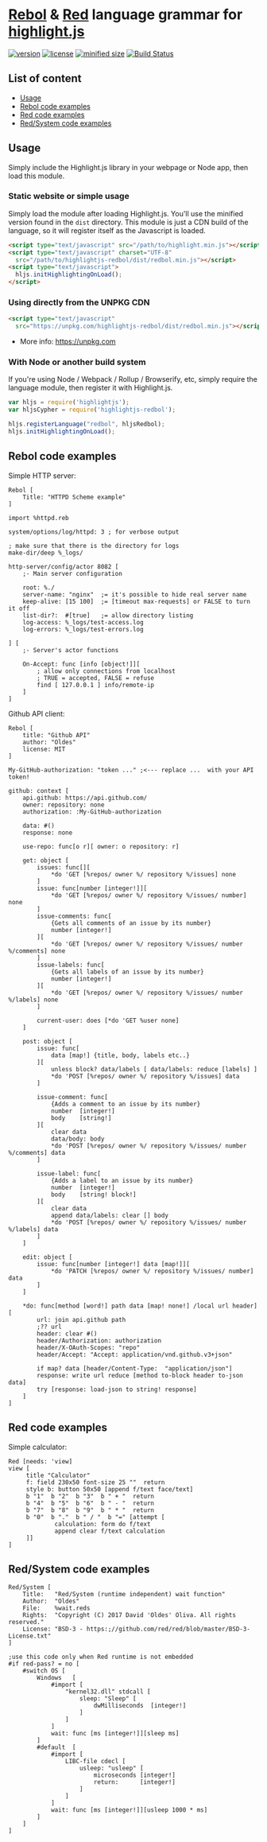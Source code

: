 # [Rebol][1] & [Red][2] language grammar for [highlight.js][3]

[![version](https://badgen.net/npm/v/highlightjs-redbol)](https://www.npmjs.com/package/highlightjs-redbol)
[![license](https://badgen.net/badge/license/CC0%201.0/blue)](https://github.com/Oldes/highlightjs-redbol/blob/master/LICENSE)
[![minified size](https://badgen.net/bundlephobia/min/highlightjs-redbol)](https://unpkg.com/highlightjs-redbol/dist/redbol.min.js)
[![Build Status](https://travis-ci.org/Oldes/highlightjs-redbol.svg?branch=master)](https://travis-ci.org/Oldes/highlightjs-redbol)

## List of content

- [Usage](#usage)
- [Rebol code examples](#rebol-code-examples)
- [Red code examples](#red-code-examples)
- [Red/System code examples](#redsystem-code-examples)


## Usage

Simply include the Highlight.js library in your webpage or Node app, then load this module.

### Static website or simple usage

Simply load the module after loading Highlight.js. You'll use the minified version found in the `dist` directory. This module is just a CDN build of the language, so it will register itself as the Javascript is loaded.

```html
<script type="text/javascript" src="/path/to/highlight.min.js"></script>
<script type="text/javascript" charset="UTF-8"
  src="/path/to/highlightjs-redbol/dist/redbol.min.js"></script>
<script type="text/javascript">
  hljs.initHighlightingOnLoad();
</script>
```

### Using directly from the UNPKG CDN

```html
<script type="text/javascript"
  src="https://unpkg.com/highlightjs-redbol/dist/redbol.min.js"></script>
```

- More info: <https://unpkg.com>

### With Node or another build system

If you're using Node / Webpack / Rollup / Browserify, etc, simply require the language module, then register it with Highlight.js.

```javascript
var hljs = require('highlightjs');
var hljsCypher = require('highlightjs-redbol');

hljs.registerLanguage("redbol", hljsRedbol);
hljs.initHighlightingOnLoad();
```



## Rebol code examples

Simple HTTP server:

```rebol
Rebol [
	Title: "HTTPD Scheme example"
]

import %httpd.reb

system/options/log/httpd: 3 ; for verbose output

; make sure that there is the directory for logs
make-dir/deep %_logs/

http-server/config/actor 8082 [
	;- Main server configuration
	
	root: %./
	server-name: "nginx"  ;= it's possible to hide real server name
	keep-alive: [15 100]  ;= [timeout max-requests] or FALSE to turn it off
	list-dir?:  #[true]   ;= allow directory listing
	log-access: %_logs/test-access.log
	log-errors: %_logs/test-errors.log

] [
	;- Server's actor functions

	On-Accept: func [info [object!]][
		; allow only connections from localhost
		; TRUE = accepted, FALSE = refuse
		find [ 127.0.0.1 ] info/remote-ip 
	]
]
```

Github API client:

```rebol
Rebol [
	title: "Github API"
	author: "Oldes"
	license: MIT
]

My-GitHub-authorization: "token ..." ;<--- replace ...  with your API token!

github: context [
	api.github: https://api.github.com/
	owner: repository: none
	authorization: :My-GitHub-authorization

	data: #()
	response: none

	use-repo: func[o r][ owner: o repository: r] 

	get: object [
		issues: func[][
			*do 'GET [%repos/ owner %/ repository %/issues] none
		]
		issue: func[number [integer!]][
			*do 'GET [%repos/ owner %/ repository %/issues/ number] none
		]
		issue-comments: func[
			{Gets all comments of an issue by its number}
			number [integer!]
		][
			*do 'GET [%repos/ owner %/ repository %/issues/ number %/comments] none
		]
		issue-labels: func[
			{Gets all labels of an issue by its number}
			number [integer!]
		][
			*do 'GET [%repos/ owner %/ repository %/issues/ number %/labels] none
		]

		current-user: does [*do 'GET %user none]
	]

	post: object [
		issue: func[
			data [map!] {title, body, labels etc..}
		][
			unless block? data/labels [ data/labels: reduce [labels] ]
			*do 'POST [%repos/ owner %/ repository %/issues] data
		]

		issue-comment: func[
			{Adds a comment to an issue by its number}
			number  [integer!]
			body    [string!]
		][
			clear data
			data/body: body
			*do 'POST [%repos/ owner %/ repository %/issues/ number %/comments] data
		]

		issue-label: func[
			{Adds a label to an issue by its number}
			number  [integer!]
			body    [string! block!]
		][
			clear data
			append data/labels: clear [] body
			*do 'POST [%repos/ owner %/ repository %/issues/ number %/labels] data
		]
	]

	edit: object [
		issue: func[number [integer!] data [map!]][
			*do 'PATCH [%repos/ owner %/ repository %/issues/ number] data
		]
	]

	*do: func[method [word!] path data [map! none!] /local url header][
		url: join api.github path
		;?? url
		header: clear #()
		header/Authorization: authorization
		header/X-OAuth-Scopes: "repo"
		header/Accept: "Accept: application/vnd.github.v3+json"

		if map? data [header/Content-Type:  "application/json"]
		response: write url reduce [method to-block header to-json data]
		try [response: load-json to string! response]
	]
]
```

## Red code examples

Simple calculator:

```red
Red [needs: 'view]
view [
     title "Calculator"
     f: field 230x50 font-size 25 ""  return 
     style b: button 50x50 [append f/text face/text]
     b "1"  b "2"  b "3"  b " + "  return 
     b "4"  b "5"  b "6"  b " - "  return 
     b "7"  b "8"  b "9"  b " * "  return 
     b "0"  b "."  b " / "  b "=" [attempt [
             calculation: form do f/text 
             append clear f/text calculation
     ]] 
]
```

## Red/System code examples

```red
Red/System [
	Title:   "Red/System (runtime independent) wait function"
	Author:  "Oldes"
	File: 	 %wait.reds
	Rights:  "Copyright (C) 2017 David 'Oldes' Oliva. All rights reserved."
	License: "BSD-3 - https:;//github.com/red/red/blob/master/BSD-3-License.txt"
]

;use this code only when Red runtime is not embedded 
#if red-pass? = no [
	#switch OS [
		Windows   [
			#import [
				"kernel32.dll" stdcall [
					sleep: "Sleep" [
						dwMilliseconds	[integer!]
					]
				]
			]
			wait: func [ms [integer!]][sleep ms]
		]
		#default  [
			#import [
				LIBC-file cdecl [
					usleep: "usleep" [
						microseconds [integer!]
						return: 	 [integer!]
					]
				]
			]
			wait: func [ms [integer!]][usleep 1000 * ms]
		]
	]
]
```

[1]: http://www.rebol.com
[2]: https://www.red-lang.org
[3]: https://highlightjs.org
